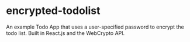 # encrypted-todolist
An example Todo App that uses a user-specified password to encrypt the todo list. Built in React.js and the WebCrypto API.

